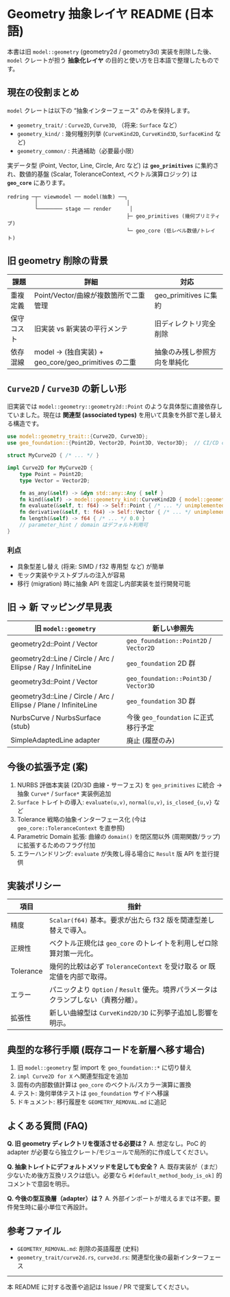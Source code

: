 # Geometry 抽象レイヤ README (日本語)

本書は旧 `model::geometry` (geometry2d / geometry3d) 実装を削除した後、`model` クレートが担う **抽象化レイヤ** の目的と使い方を日本語で整理したものです。

## 現在の役割まとめ

`model` クレートは以下の “抽象インターフェース” のみを保持します。

- `geometry_trait/` : `Curve2D`, `Curve3D`, （将来: `Surface` など）
- `geometry_kind/` : 幾何種別列挙 (`CurveKind2D`, `CurveKind3D`, `SurfaceKind` など)
- `geometry_common/` : 共通補助（必要最小限）

実データ型 (Point, Vector, Line, Circle, Arc など) は **`geo_primitives`** に集約され、数値的基盤 (Scalar, ToleranceContext, ベクトル演算ロジック) は **`geo_core`** にあります。

```
redring ─┬─ viewmodel ── model(抽象) ──┐
         │                             │
         └──────── stage ── render      │
                                       ├─ geo_primitives (幾何プリミティブ)
                                       └─ geo_core (低レベル数値/トレイト)
```

## 旧 geometry 削除の背景

| 課題       | 詳細                                                | 対応                         |
| ---------- | --------------------------------------------------- | ---------------------------- |
| 重複定義   | Point/Vector/曲線が複数箇所で二重管理               | geo_primitives に集約        |
| 保守コスト | 旧実装 vs 新実装の平行メンテ                        | 旧ディレクトリ完全削除       |
| 依存混線   | model → (独自実装) + geo_core/geo_primitives の二重 | 抽象のみ残し参照方向を単純化 |

## `Curve2D` / `Curve3D` の新しい形

旧実装では `model::geometry::geometry2d::Point` のような具体型に直接依存していました。現在は **関連型 (associated types)** を用いて具象を外部で差し替える構造です。

```rust
use model::geometry_trait::{Curve2D, Curve3D};
use geo_foundation::{Point2D, Vector2D, Point3D, Vector3D};  // CI/CD compliance

struct MyCurve2D { /* ... */ }

impl Curve2D for MyCurve2D {
    type Point = Point2D;
    type Vector = Vector2D;

    fn as_any(&self) -> &dyn std::any::Any { self }
    fn kind(&self) -> model::geometry_kind::CurveKind2D { model::geometry_kind::CurveKind2D::Line }
    fn evaluate(&self, t: f64) -> Self::Point { /* ... */ unimplemented!() }
    fn derivative(&self, t: f64) -> Self::Vector { /* ... */ unimplemented!() }
    fn length(&self) -> f64 { /* ... */ 0.0 }
    // parameter_hint / domain はデフォルト利用可
}
```

### 利点

- 具象型差し替え (将来: SIMD / f32 専用型 など) が簡単
- モック実装やテストダブルの注入が容易
- 移行 (migration) 時に抽象 API を固定し内部実装を並行開発可能

## 旧 → 新 マッピング早見表

| 旧 `model::geometry`                                             | 新しい参照先                           |
| ---------------------------------------------------------------- | -------------------------------------- |
| geometry2d::Point / Vector                                       | `geo_foundation::Point2D` / `Vector2D` |
| geometry2d::Line / Circle / Arc / Ellipse / Ray / InfiniteLine   | `geo_foundation` 2D 群                 |
| geometry3d::Point / Vector                                       | `geo_foundation::Point3D` / `Vector3D` |
| geometry3d::Line / Circle / Arc / Ellipse / Plane / InfiniteLine | `geo_foundation` 3D 群                 |
| NurbsCurve / NurbsSurface (stub)                                 | 今後 `geo_foundation` に正式移行予定   |
| SimpleAdaptedLine adapter                                        | 廃止 (履歴のみ)                        |

## 今後の拡張予定 (案)

1. NURBS 評価本実装 (2D/3D 曲線・サーフェス) を `geo_primitives` に統合 → 抽象 `Curve*` / `Surface*` 実装例追加
2. `Surface` トレイトの導入: `evaluate(u,v)`, `normal(u,v)`, `is_closed_{u,v}` など
3. Tolerance 戦略の抽象インターフェース化 (今は `geo_core::ToleranceContext` を直参照)
4. Parametric Domain 拡張: 曲線の `domain()` を閉区間以外 (周期関数/ラップ) に拡張するためのフラグ付加
5. エラーハンドリング: `evaluate` が失敗し得る場合に `Result` 版 API を並行提供

## 実装ポリシー

| 項目      | 指針                                                                                |
| --------- | ----------------------------------------------------------------------------------- |
| 精度      | `Scalar(f64)` 基本。要求が出たら f32 版を関連型差し替えで導入。                     |
| 正規性    | ベクトル正規化は `geo_core` のトレイトを利用しゼロ除算対策一元化。                  |
| Tolerance | 幾何的比較は必ず `ToleranceContext` を受け取る or 既定値を内部で取得。              |
| エラー    | パニックより `Option` / `Result` 優先。境界パラメータはクランプしない（責務分離）。 |
| 拡張性    | 新しい曲線型は `CurveKind2D/3D` に列挙子追加し影響を明示。                          |

## 典型的な移行手順 (既存コードを新層へ移す場合)

1. 旧 `model::geometry` 型 import を `geo_foundation::*` に切り替え
2. `impl Curve2D for X` へ関連型指定を追加
3. 固有の内部数値計算は `geo_core` のベクトル/スカラー演算に置換
4. テスト: 幾何単体テストは `geo_foundation` サイドへ移譲
5. ドキュメント: 移行履歴を `GEOMETRY_REMOVAL.md` に追記

## よくある質問 (FAQ)

**Q. 旧 geometry ディレクトリを復活させる必要は？**
A. 想定なし。PoC 的 adapter が必要なら独立クレート/モジュールで局所的に作成してください。

**Q. 抽象トレイトにデフォルトメソッドを足しても安全？**
A. 既存実装が（まだ）少ないため後方互換リスクは低い。必要なら `#[default_method_body_is_ok]` 的コメントで意図を明示。

**Q. 今後の型互換層（adapter）は？**
A. 外部インポートが増えるまでは不要。要件発生時に最小単位で再設計。

## 参考ファイル

- `GEOMETRY_REMOVAL.md`: 削除の英語履歴 (史料)
- `geometry_trait/curve2d.rs`, `curve3d.rs`: 関連型化後の最新インターフェース

---

本 README に対する改善や追記は Issue / PR で提案してください。
